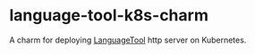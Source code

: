 # language-tool-k8s-charm

A charm for deploying [LanguageTool](https://dev.languagetool.org/http-server) http server on Kubernetes.